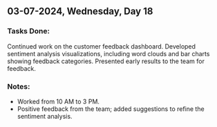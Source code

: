 ## 03-07-2024, Wednesday, Day 18
### Tasks Done:
Continued work on the customer feedback dashboard.
Developed sentiment analysis visualizations, including word clouds and bar charts showing feedback categories.
Presented early results to the team for feedback.

### Notes:
- Worked from 10 AM to 3 PM.
- Positive feedback from the team; added suggestions to refine the sentiment analysis.
    